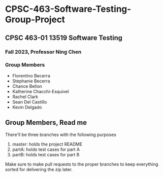 # CPSC-463-Software-Testing-Group-Project

## CPSC 463-01 13519 Software Testing

### Fall 2023, Professor Ning Chen

### Group Members
- Florentino Becerra
- Stephanie Becerra
- Chance Bellon
- Katherine Chacchi-Esquivel
- Rachel Clark
- Sean Del Castillo
- Kevin Delgado

## Group Members, Read me

There'll be three branches with the following purposes
1. master: holds the project README
2. partA: holds test cases for part A
3. partB: holds test cases for part B

Make sure to make pull requests to the proper branches to keep everything sorted for delivering the zip later.
